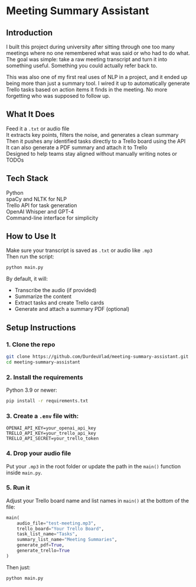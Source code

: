 # Meeting Summary Assistant

## Introduction

I built this project during university after sitting through one too many meetings where no one remembered what was said or who had to do what. The goal was simple: take a raw meeting transcript and turn it into something useful. Something you could actually refer back to.

This was also one of my first real uses of NLP in a project, and it ended up being more than just a summary tool. I wired it up to automatically generate Trello tasks based on action items it finds in the meeting. No more forgetting who was supposed to follow up.

## What It Does

Feed it a `.txt` or audio file  
It extracts key points, filters the noise, and generates a clean summary  
Then it pushes any identified tasks directly to a Trello board using the API  
It can also generate a PDF summary and attach it to Trello  
Designed to help teams stay aligned without manually writing notes or TODOs

## Tech Stack

Python  
spaCy and NLTK for NLP  
Trello API for task generation  
OpenAI Whisper and GPT-4  
Command-line interface for simplicity

## How to Use It

Make sure your transcript is saved as `.txt` or audio like `.mp3`  
Then run the script:

```bash
python main.py
```

By default, it will:
- Transcribe the audio (if provided)
- Summarize the content
- Extract tasks and create Trello cards
- Generate and attach a summary PDF (optional)

## Setup Instructions

### 1. Clone the repo

```bash
git clone https://github.com/DurdeuVlad/meeting-summary-assistant.git
cd meeting-summary-assistant
```

### 2. Install the requirements

Python 3.9 or newer:

```bash
pip install -r requirements.txt
```

### 3. Create a `.env` file with:

```
OPENAI_API_KEY=your_openai_api_key
TRELLO_API_KEY=your_trello_api_key
TRELLO_API_SECRET=your_trello_token
```

### 4. Drop your audio file

Put your `.mp3` in the root folder or update the path in the `main()` function inside `main.py`.

### 5. Run it

Adjust your Trello board name and list names in `main()` at the bottom of the file:

```python
main(
    audio_file="test-meeting.mp3",
    trello_board="Your Trello Board",
    task_list_name="Tasks",
    summary_list_name="Meeting Summaries",
    generate_pdf=True,
    generate_trello=True
)
```

Then just:

```bash
python main.py
```



